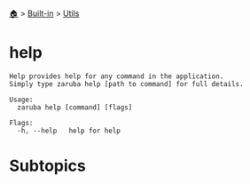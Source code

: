 <!--startTocHeader-->
[🏠](../../README.md) > [Built-in](../README.md) > [Utils](README.md)
# help
<!--endTocHeader-->

```
Help provides help for any command in the application.
Simply type zaruba help [path to command] for full details.

Usage:
  zaruba help [command] [flags]

Flags:
  -h, --help   help for help

```

# Subtopics
<!--startTocSubtopic-->
<!--endTocSubtopic-->